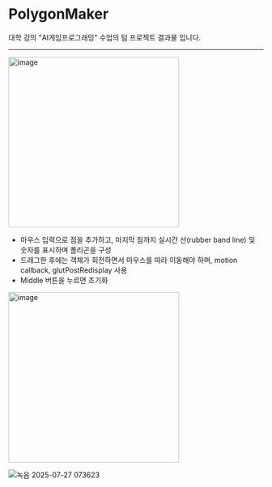 # PolygonMaker
대학 강의 "AI게임프로그래밍" 수업의 텀 프로젝트 결과물 입니다.

---
<img width="337" alt="image" src="https://github.com/user-attachments/assets/378c8904-3ac5-4827-9574-9d24414249ef"/>

- 마우스 입력으로 점을 추가하고, 마지막 점까지 실시간 선(rubber band line) 및 숫자를 표시하며 폴리곤을 구성
- 드래그한 후에는 객체가 회전하면서 마우스를 따라 이동해야 하며, motion callback, glutPostRedisplay 사용
- Middle 버튼을 누르면 초기화
  
<img width="337" alt="image" src="https://github.com/user-attachments/assets/4f7ebb41-45e3-4dcf-afe1-9165eb2b8882"/>

![녹음 2025-07-27 073623](https://github.com/user-attachments/assets/d73f446e-44b0-43ae-9350-caf0311a89cd)
